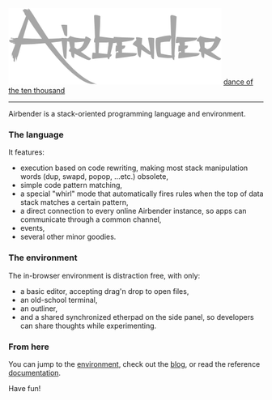 ﻿![Airbender](img/Airbender.png)
[dance of the ten thousand](https://thinkbotsarefree.github.io/Airbender/)

---

Airbender is a stack-oriented programming language and environment.

### The language

It features:
- execution based on code rewriting, making most stack manipulation words (dup, swapd, popop, ...etc.) obsolete,
- simple code pattern matching,
- a special "whirl" mode that automatically fires rules when the top of data stack matches a certain pattern,
- a direct connection to every online Airbender instance, so apps can communicate through a common channel,
- events,
- several other minor goodies.

### The environment

The in-browser environment is distraction free, with only:
- a basic editor, accepting drag'n drop to open files,
- an old-school terminal,
- an outliner,
- and a shared synchronized etherpad on the side panel, so developers can share thoughts while experimenting.

### From here

You can jump to the [environment](https://thinkbotsarefree.github.io/Airbender/), check out the [blog](https://airbender.silvrback.com/), or read the reference [documentation](https://github.com/ThinkbotsAreFree/Airbender/wiki).

Have fun!
